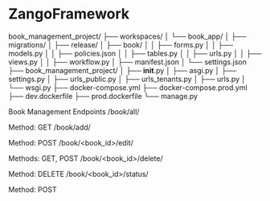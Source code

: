 # ZangoFramework

book_management_project/
├── workspaces/
│   └── book_app/
│       ├── migrations/
│       ├── release/
│       ├── book/
│       │   ├── forms.py
│       │   ├── models.py
│       │   ├── policies.json
│       │   ├── tables.py
│       │   ├── urls.py
│       │   ├── views.py
│       │   ├── workflow.py
│       ├── manifest.json
│       └── settings.json
├── book_management_project/
│   ├── __init__.py
│   ├── asgi.py
│   ├── settings.py
│   ├── urls_public.py
│   ├── urls_tenants.py
│   ├── urls.py
│   └── wsgi.py
├── docker-compose.yml
├── docker-compose.prod.yml
├── dev.dockerfile
├── prod.dockerfile
└── manage.py


Book Management Endpoints
/book/all/

Method: GET
/book/add/

Method: POST
/book/<book_id>/edit/

Methods: GET, POST
/book/<book_id>/delete/

Method: DELETE
/book/<book_id>/status/

Method: POST
